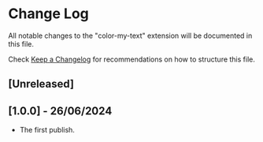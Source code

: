 # Change Log

All notable changes to the "color-my-text" extension will be documented in this file.

Check [Keep a Changelog](http://keepachangelog.com/) for recommendations on how to structure this file.

## [Unreleased]

## [1.0.0] - 26/06/2024

- The first publish.
